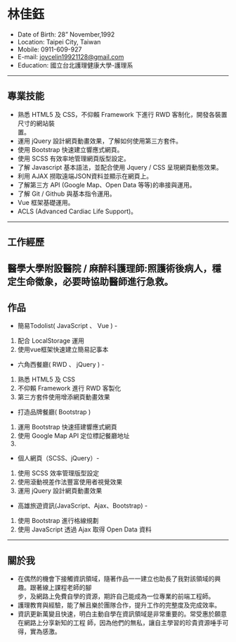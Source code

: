 # 林佳鈺
-  Date of Birth: 28” November,1992
-  Location: Taipei City, Taiwan
-  Mobile: 0911-609-927
-  E-mail: joycelin19921128@gmail.com
-  Education: 國立台北護理健康大學-護理系
---
## 專業技能
-  熟悉 HTML5 及 CSS，不仰賴 Framework 下進行 RWD 客制化，開發各裝置尺寸的網站裝  
        置。
-  運用 jQuery 設計網頁動畫效果，了解如何使用第三方套件。
-  使用 Bootstrap 快速建立響應式網頁。
-  使用 SCSS 有效率地管理網頁版型設定。
-  了解 Javascript 基本語法，並配合使用 Jquery / CSS 呈現網頁動態效果。
-  利用 AJAX 撈取遠端JSON資料並顯示在網頁上。
-  了解第三方 API (Google Map、Open Data 等等)的串接與運用。
-  了解 Git / Github 與基本指令運用。
-  Vue 框架基礎運用。
-  ACLS (Advanced Cardiac Life Support)。
---
## 工作經歷
醫學大學附設醫院 / 麻醉科護理師:照護術後病人，穩定生命徵象，必要時協助醫師進行急救。
---
## 作品

- 簡易Todolist( JavaScript 、 Vue ) -
1. 配合 LocalStorage 運用
2. 使用vue框架快速建立簡易記事本

- 六角西餐廳( RWD 、 jQuery ) - 
1. 熟悉 HTML5 及 CSS
2. 不仰賴 Framework 進行 RWD 客製化
3. 第三方套件使用增添網頁動畫效果

- 打造品牌餐廳( Bootstrap )
1. 運用 Bootstrap 快速搭建響應式網頁
2. 使用 Google Map API 定位標記餐廳地址
3. 

- 個人網頁（SCSS、jQuery）-
1. 使用 SCSS 效率管理版型設定 
2. 使用滾動視差作法豐富使用者視覺效果
3. 運用 jQuery 設計網頁動畫效果

- 高雄旅遊資訊(JavaScript、Ajax、Bootstrap) - 
1. 使用 Bootstrap 進行格線規劃  
2. 使用 JavaScript 透過 Ajax 取得 Open Data 資料

---
## 關於我
- 在偶然的機會下接觸資訊領域，隨著作品一一建立也助長了我對該領域的興趣。跟著線上課程老師的腳  
  步，及網路上免費自學的資源，期許自己能成為一位專業的前端工程師。
- 護理教育與經驗，能了解且樂於團隊合作，提升工作的完整度及完成效率。
- 資訊更新萬變且快速，明白主動自學在資訊領域是非常重要的。常受惠於願意在網路上分享新知的工程
  師，因為他們的無私，讓自主學習的珍貴資源唾手可得，實為感激。

